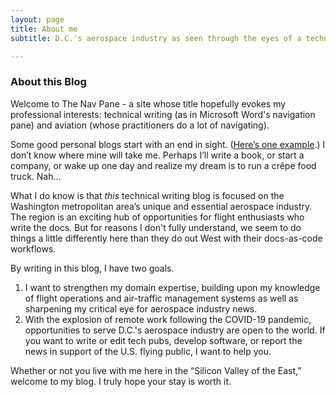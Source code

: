 ```yaml
---
layout: page
title: About me
subtitle: D.C.'s aerospace industry as seen through the eyes of a technical writer

---
```


### About this Blog

Welcome to The Nav Pane - a site whose title hopefully evokes my professional interests: technical writing (as in Microsoft Word's navigation pane) and aviation (whose practitioners do a lot of navigating).

Some good personal blogs start with an end in sight. ([Here’s one example](http://futureairlinepilot.blogspot.com/).) I don’t know where mine will take me. Perhaps I’ll write a book, or start a company, or wake up one day and realize my dream is to run a crêpe food truck. Nah...

What I do know is that *this* technical writing blog is focused on the Washington metropolitan area’s unique and essential aerospace industry. The region is an exciting hub of opportunities for flight enthusiasts who write the docs. But for reasons I don't fully understand, we seem to do things a little differently here than they do out West with their docs-as-code workflows.

By writing in this blog, I have two goals. 

1. I want to strengthen my domain expertise, building upon my knowledge of flight operations and air-traffic management systems as well as sharpening my critical eye for aerospace industry news.
2. With the explosion of remote work following the COVID-19 pandemic, opportunities to serve D.C.'s aerospace industry are open to the world. If you want to write or edit tech pubs, develop software, or report the news in support of the U.S. flying public, I want to help you. 

Whether or not you live with me here in the “Silicon Valley of the East,” welcome to my blog. I truly hope your stay is worth it.
